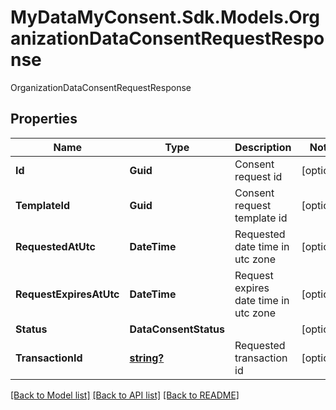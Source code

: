 # MyDataMyConsent.Sdk.Models.OrganizationDataConsentRequestResponse
OrganizationDataConsentRequestResponse

## Properties

Name | Type | Description | Notes
------------ | ------------- | ------------- | -------------
**Id** | **Guid** | Consent request id | [optional] 
**TemplateId** | **Guid** | Consent request template id | [optional] 
**RequestedAtUtc** | **DateTime** | Requested date time in utc zone | [optional] 
**RequestExpiresAtUtc** | **DateTime** | Request expires date time in utc zone | [optional] 
**Status** | **DataConsentStatus** |  | [optional] 
**TransactionId** | [**string?**](string?.md) | Requested transaction id | [optional] 

[[Back to Model list]](../README.md#documentation-for-models) [[Back to API list]](../README.md#documentation-for-api-endpoints) [[Back to README]](../README.md)

